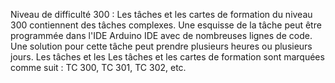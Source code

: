 <p>
  Niveau de difficulté 300 :
Les tâches et les cartes de formation du niveau 300 contiennent des tâches complexes. Une esquisse de la tâche peut être programmée dans l'IDE
Arduino IDE avec de nombreuses lignes de code. Une solution pour cette tâche peut prendre plusieurs heures ou plusieurs jours. Les tâches et les
Les tâches et les cartes de formation sont marquées comme suit : TC 300, TC 301, TC 302, etc.
</p>
